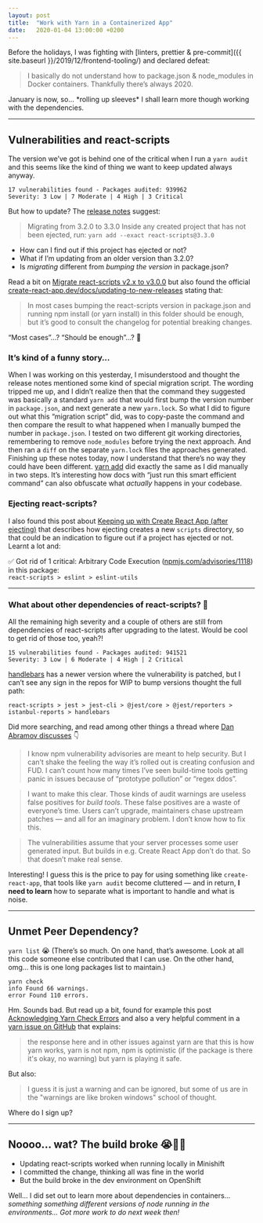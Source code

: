 ```yaml
---
layout: post
title:  "Work with Yarn in a Containerized App"
date:   2020-01-04 13:00:00 +0200
---
```


Before the holidays, I was fighting with [linters, prettier & pre-commit]({{ site.baseurl }}/2019/12/frontend-tooling/) and declared defeat:

> I basically do not understand how to package.json & node_modules in Docker containers. Thankfully there’s always 2020.

January is now, so… \*rolling up sleeves\* I shall learn more though working with the dependencies.

-------------------------------------

## Vulnerabilities and react-scripts

The version we’ve got is behind one of the critical when I run a `yarn audit` and this seems like the kind of thing we want to keep updated always anyway.

```
17 vulnerabilities found - Packages audited: 939962
Severity: 3 Low | 7 Moderate | 4 High | 3 Critical
```

But how to update? The [release notes](https://github.com/facebook/create-react-app/releases/tag/v3.3.0) suggest:

> Migrating from 3.2.0 to 3.3.0
> Inside any created project that has not been ejected, run:
`yarn add --exact react-scripts@3.3.0`

* How can I find out if this project has ejected or not?
* What if I’m updating from an older version than 3.2.0?
* Is _migrating_ different from _bumping the version_ in package.json?

Read a bit on [Migrate react-scripts v2.x to v3.0.0](https://medium.com/@TechMagic/migrate-react-scripts-v2-x-to-v3-0-0-17134a7ecc66) but also found the official [create-react-app.dev/docs/updating-to-new-releases](https://create-react-app.dev/docs/updating-to-new-releases) stating that:

> In most cases bumping the react-scripts version in package.json and running npm install (or yarn install) in this folder should be enough, but it’s good to consult the changelog for potential breaking changes.

“Most cases”…? “Should be enough”…? 🤔

### It’s kind of a funny story…

When I was working on this yesterday, I misunderstood and thought the release notes mentioned some kind of special migration script. The wording tripped me up, and I didn’t realize then that the command they suggested was basically a standard `yarn add` that would first bump the version number in `package.json`, and next generate a new `yarn.lock`. So what I did to figure out what this “migration script” did, was to copy-paste the command and then compare the result to what happened when I manually bumped the number in `package.json`. I tested on two different git working directories, remembering to remove `node_modules` before trying the next approach. And then ran a `diff` on the separate `yarn.lock` files the approaches generated. Finishing up these notes today, now I understand that there’s no way they could have been different. [yarn add](https://yarnpkg.com/lang/en/docs/cli/add/) did exactly the same as I did manually in two steps. It’s interesting how docs with “just run this smart efficient command” can also obfuscate what _actually_ happens in your codebase.

### Ejecting react-scripts?

I also found this post about [Keeping up with Create React App (after ejecting)](https://www.breathelife.com/keeping-up-with-create-react-app-after-ejecting) that describes how ejecting creates a new `scripts` directory, so that could be an indication to figure out if a project has ejected or not. Learnt a lot and:

✅ Got rid of 1 critical: Arbitrary Code Execution ([npmjs.com/advisories/1118](https://www.npmjs.com/advisories/1118)) in this package: <br>`react-scripts > eslint > eslint-utils`

---

### What about other dependencies of react-scripts? 🤔

All the remaining high severity and a couple of others are still from dependencies of react-scripts after upgrading to the latest. Would be cool to get rid of those too, yeah?!

```
15 vulnerabilities found - Packages audited: 941521
Severity: 3 Low | 6 Moderate | 4 High | 2 Critical
```

[handlebars](https://www.npmjs.com/package/handlebars) has a newer version where the vulnerability is patched, but I can’t see any sign in the repos for WIP to bump versions thought the full path:

`react-scripts > jest > jest-cli > @jest/core > @jest/reporters > istanbul-reports > handlebars`

Did more searching, and read among other things a thread where [Dan Abramov discusses](https://twitter.com/dan_abramov/status/1149795615880011778) 👇

> I know npm vulnerability advisories are meant to help security. But I can’t shake the feeling the way it’s rolled out is creating confusion and FUD. I can’t count how many times I’ve seen build-time tools getting panic in issues because of “prototype pollution” or “regex ddos”.

> I want to make this clear. Those kinds of audit warnings are useless false positives for *build tools*. These false positives are a waste of everyone’s time. Users can’t upgrade, maintainers chase upstream patches — and all for an imaginary problem. I don’t know how to fix this.

> The vulnerabilities assume that your server processes some user generated input. But builds in e.g. Create React App don’t do that. So that doesn’t make real sense.

Interesting! I guess this is the price to pay for using something like `create-react-app`, that tools like `yarn audit` become cluttered — and in return, **I need to learn** how to separate what is important to handle and what is noise.

----------------------------------------------------------------------------------------

## Unmet Peer Dependency?

`yarn list` 😭 (There’s so much. On one hand, that’s awesome. Look at all this code someone else contributed that I can use. On the other hand, omg… this is one long packages list to maintain.)

```
yarn check
info Found 66 warnings.
error Found 110 errors.
```

Hm. Sounds bad. But read up a bit, found for example this post [Acknowledging Yarn Check Errors](https://medium.com/tomincode/acknowledging-yarn-check-errors-10f2ce7da4f6) and also a very helpful comment in a [yarn issue on GitHub](https://github.com/yarnpkg/yarn/issues/5347#issuecomment-463038189) that explains:

> the response here and in other issues against yarn are that this is how yarn works, yarn is not npm, npm is optimistic (if the package is there it's okay, no warning) but yarn is playing it safe.

But also:

> I guess it is just a warning and can be ignored, but some of us are in the "warnings are like broken windows" school of thought.

Where do I sign up?

----------------------------------------------------------------------------------------

## Noooo… wat? The build broke 😭🤨🤔

* Updating react-scripts worked when running locally in Minishift
* I committed the change, thinking all was fine in the world
* But the build broke in the dev environment on OpenShift

Well… I did set out to learn more about dependencies in containers… _something something different versions of node running in the environments… Got more work to do next week then!_
